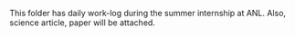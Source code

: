 This folder has daily work-log during the summer internship at ANL. Also, science article, paper will be attached.
